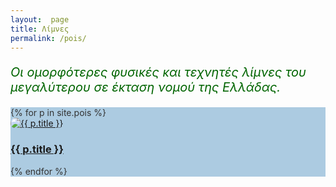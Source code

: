 ```yaml
--- 
layout:  page
title: Λίμνες
permalink: /pois/
---
```

<p style="font-style: italic; font-size: 20px; color: darkgreen;">
    Οι ομορφότερες φυσικές και τεχνητές λίμνες του μεγαλύτερου σε έκταση νομού της Ελλάδας.</p>
<div class="image-grid" style="background-color: #accbe1; color: #333;">
  {% for p in site.pois %}
    <div class="photos-item">
      <a href="{{ p.url | relative_url }}">
        <img src="{{ p.image | relative_url }}" alt="{{ p.title }}" style="border-radius: 10px;"/>
        <h3>{{ p.title }}</h3>
      </a>
    </div>
  {% endfor %}
</div>
